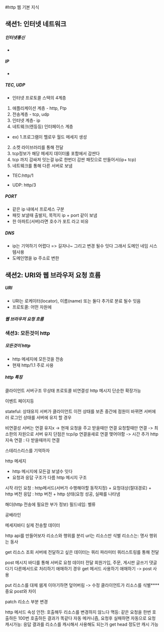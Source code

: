 #http 웹 기본 지식
## 색션1: 인터넷 네트워크
##### 인터넷통신
- 
##### IP
- 
##### TEC, UDP
- 인터넷 프로토콜 스택의 4계층
1. 애플리케이션 계층 - http, Ftp
2. 전송계층 - tcp, udp
3. 인터넷 계층- ip
4. 네트웨크(렌등등) 인터페이스 계층

- ex) 
1.프로그램이 헬로우 월드 메세지 생성
2. 소켓 라이브러리를 통해 전달
3. tcp정보가 해당 메세지 데이터롤 포함에서 감싼다
4. tcp 까지 감싸져 잇는걸 ip로 한번더 감싼 패킷으로 만들어서(ip+ tcp) 
5. 네트웨크를 통해 다른 서버로 보냄

- TEC:http/1

- UDP: http/3
##### PORT
- 같은 ip 내에서 프로세스 구분
- 패킷 보낼때 출발지, 목적지 ip + port 같이 보냄
- 한 아파트(서버)라면 호수가 포트 라고 비유

##### DNS
- ip는 기억하기 어렵다 => 길자나~ 그리고 변경 될수 잇다 그래서 도메인 네임 시스템사용
- 도메인명을 ip 주소로 변한 

## 색션2: URI와 웹 브라우저 요청 흐름
##### URI
- URI는 로케이터(locator), 이름(name) 또는 둘다 추가로 분료 될수 잇음
- 프로토콜: 어떤 자원에
##### 웹 브라우저 요청 흐름

### 색션3: 모든것이 http
##### 모든것이 http
- http 메세지에 모든것을 전송
- 현재 http/1.1 주로 사용

##### http 특징
클라이언트 서버구조
무상태 프로토콜 비연결성
http 메시지
단순한 확장가능

이벤트 페이지등

stateful: 상태유지
서버가 클라이언트 이전 상태를 보존
중간에 점원이 바뀌면 서버에러
로그인 상태를 서버에 유지 할 경우


비연결성
서버는 연결 유지x -> 현재 요청을 주고 받을때만 연결 요청할때만 연결 ->  최소한의 자원으로 서버 유지
단점은 tcp/ip 연결을새로 연결 맺어야함 -> 시간 추가
 http 지속 연결 :
 다 받을때까지 연결

스테리스리스를 기억하자

http 메세지
- http 메시지에 모든걸 보낼수 잇다
- 요청과 응답 구조가 다름
http 메시지 구조

시작 라인
요청 : http메서드(서버가 수행해야할 동작지정) + 요청대상(절대경로) + http 버전
응답 : http 버전 + http 상태(요청 성공, 실패를 나타냄

해더(http 전송에 필요한 부가 정보)
필드네임: 벨류

공배라인

메세지바디
실제 전송할 데이터

http api를 만들어보자
리소스와 행위를 분리
url는 리소스만 식별
리소스는: 명사 행위는 동사


get
리소스 조회
서버에 전달하고 싶은 데이터는 쿼리 파라미터 쿼리스트링를 통해 전달

post
메시지 바디를 통해 서버로 요청 데이터 전달
회원가입, 주문,
게시판 글쓰기 댓글다기
다른메서드로 처리하기 애매하기 경우
get 메서드 사용하기 애매하기 -> post 사용


put
리소스를 대체
쉡게 이야기하면 덮어버림 -> 수정
클라이언트가 리소스를 식별**** 중요 post와 차이

patch
리소스 부분 변경


http 메서드 속성
안전: 호출해두 리소스를 변경하지 않느다
멱등: 같은 요청을 한번 호출하든 100번 호출하든 결과가 똑같다
자동 메커니즘,  요청후 실패하면 자동으로 요청 
캐시가능: 응답 결과를 리소스를 캐시해서 사용해도 되는가
get head 정도만 캐시 가능

